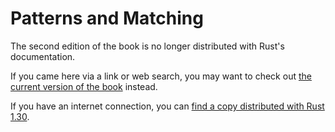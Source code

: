 # Patterns and Matching

The second edition of the book is no longer distributed with Rust's documentation.

If you came here via a link or web search, you may want to check out [the current
version of the book](../ch18-00-patterns.html) instead.

If you have an internet connection, you can [find a copy distributed with
Rust
1.30](https://doc.rust-lang.org/1.30.0/book/second-edition/ch18-00-patterns.html).